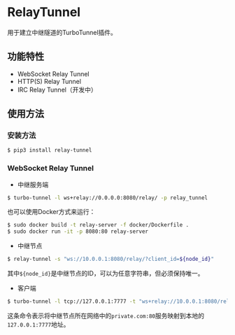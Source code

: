 # RelayTunnel

用于建立中继隧道的TurboTunnel插件。

## 功能特性

* WebSocket Relay Tunnel
* HTTP(S) Relay Tunnel
* IRC Relay Tunnel（开发中）

## 使用方法

### 安装方法

```bash
$ pip3 install relay-tunnel
```

### WebSocket Relay Tunnel

* 中继服务端

```bash
$ turbo-tunnel -l ws+relay://0.0.0.0:8080/relay/ -p relay_tunnel
```

也可以使用Docker方式来运行：

```bash
$ sudo docker build -t relay-server -f docker/Dockerfile .
$ sudo docker run -it -p 8080:80 relay-server
```

* 中继节点

```bash
$ relay-tunnel -s "ws://10.0.0.1:8080/relay/?client_id=${node_id}"
```

其中`${node_id}`是中继节点的ID，可以为任意字符串，但必须保持唯一。

* 客户端

```bash
$ turbo-tunnel -l tcp://127.0.0.1:7777 -t "ws+relay://10.0.0.1:8080/relay/?client_id=${node_id}&target_id=${target_id}" -t tcp://private.com:80
```

这条命令表示将中继节点所在网络中的`private.com:80`服务映射到本地的`127.0.0.1:7777`地址。



